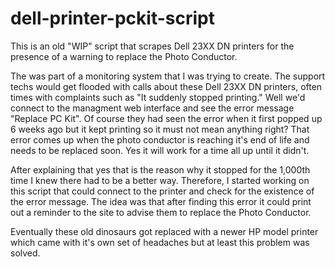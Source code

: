 # dell-printer-pckit-script
This is an old "WIP" script that scrapes Dell 23XX DN printers for the presence of a warning to replace the Photo Conductor.

The was part of a monitoring system that I was trying to create. The support techs would get flooded with calls about these Dell 23XX DN printers, often times with complaints such as "It suddenly stopped printing." Well we'd connect to the managment web interface and see the error message "Replace PC Kit". Of course they had seen the error when it first popped up 6 weeks ago but it kept printing so it must not mean anything right? That error comes up when the photo conductor is reaching it's end of life and needs to be replaced soon. Yes it will work for a time all up until it didn't. 

After explaining that yes that is the reason why it stopped for the 1,000th time I knew there had to be a better way. Therefore, I started working on this script that could connect to the printer and check for the existence of the error message. The idea was that after finding this error it could print out a reminder to the site to advise them to replace the Photo Conductor. 

Eventually these old dinosaurs got replaced with a newer HP model printer which came with it's own set of headaches but at least this problem was solved.
